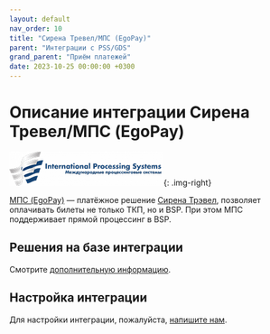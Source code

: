 ```yaml
---
layout: default
nav_order: 10
title: "Сирена Тревел/МПС (EgoPay)"
parent: "Интеграции с PSS/GDS"
grand_parent: "Приём платежей"
date: 2023-10-25 00:00:00 +0300
---
```


# Описание интеграции Сирена Тревел/МПС (EgoPay)

![МПС](/assets/images/pss/mps.png){: .img-right}

[МПС (EgoPay)](https://ips.su) — платёжное решение [Сирена Трэвел](https://sirena-travel.ru), позволяет
оплачивать билеты не только ТКП, но и BSP. При этом МПС поддерживает прямой процессинг в BSP.

## Решения на базе интеграции

Смотрите [дополнительную информацию](/docs/scenarios/air-carriers).

## Настройка интеграции

Для настройки интеграции, пожалуйста, [напишите нам](https://www.invoicebox.ru/ru/contacts/feedback.html).
